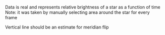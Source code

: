 Data is real and represents relative brightness of a star as a function of time
Note: it was taken by manually selecting area around the star for every frame

Vertical line should be an estimate for meridian flip
